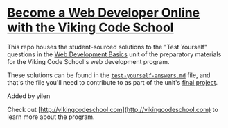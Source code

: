 # [Become a Web Developer Online with the Viking Code School](http://vikingcodeschool.com)

This repo houses the student-sourced solutions to the "Test Yourself" questions in the [Web Development Basics](http://vikingcodeschool.com/WK0001) unit of the preparatory materials for the Viking Code School's web development program.  

These solutions can be found in the [`test-yourself-answers.md`](/test-yourself-answers.md) file, and that's the file you'll need to contribute to as part of the unit's [final project](http://vikingcodeschool.com/web-development-basics/getting-comfortable-with-git-and-the-command-line).

Added by yilen

Check out [http://vikingcodeschool.com](http://vikingcodeschool.com) to learn more about the program.
